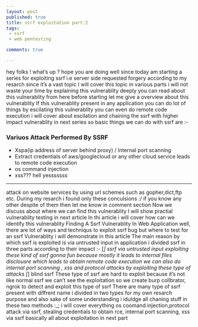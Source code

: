 ```yaml
---
layout: post
published: true
title: ssrf exploitation part:2
tags:
 - ssrf
 - web pentesting

comments: true

---
```



hey folks ! what’s up ? hope you are doing well since today am starting a series for exploiting ssrf i.e server side requested forgery according to my resarch since it’s a vast topic I will cover this topic in various parts i will not waste your time by explaining this vulnerablity deeply you can read about this vulnerablity from here
before starting let me give a overview about this vulnerablity If this vulnerablity present in any application you can do lot of things by escilating this vulnerablity you can even do remote code execution i will cover about escilation and chaining the ssrf with higher impact vulnerablity in next series so basic things we can do with ssrf are :-

### Variuos Attack Performed By SSRF

* Xspa(ip address of server behind proxy) / Internal port scanning
* Extract credentials of aws/googlecloud or any other cloud service leads to remote code execution
* os command injection
* xss??? hell yesssssss
***

attack on website services by using url schemes such as gopher,dict,ftp etc.
During my resarch i found only these conculsions :/ if you know any other despite of them then let me know in comment section Now we discuss about where we can find this vulnerablity I will show practial vulnerablity testing in next article In thi article i will cover how can we identify this vulnerablity
Finding A Ssrf Vulnerablity In Web Application
well, there are lot of ways and techniqus to exploit ssrf bug but where to test for an ssrf Vulnerablity i will demonstrate in this article The main reason by which ssrf is exploited is via untrusted input in application i divided ssrf in three parts according to their impact :-
[*] ssrf via untrusted input
exploiting these kind of ssrf gonna fun because mostly it leads to internal files disclousre which leads to obtain remote code execution we can also do internal port scanning , xss and protocol attacks by exploiting these type of attacks
[*] blind ssrf
These type of ssrf are hard to exploit because it’s not like normal ssrf we can’t see the exploitation so we create burp collbrator, ngrok to detect and exploit this type of ssrf
There are many type of ssrf present with diffrent name i divided in two types for my own resarch purpose and also sake of some understanding i iduldge all chaning stuff in these two methods :_;
i will cover everything os coomand injection,protocol attack via ssrf, stealing credentials to obtain rce, internal port scanning, xss via ssrf basically all about exploitation in next part
